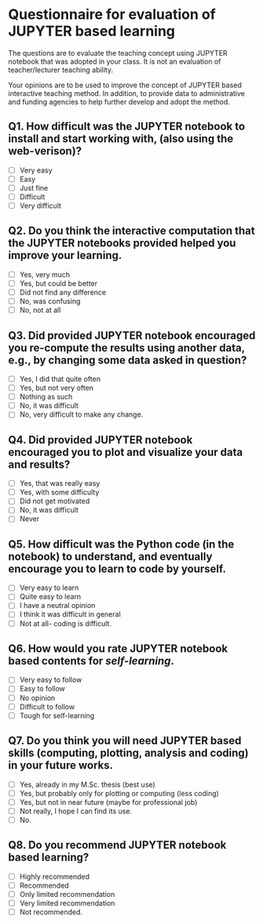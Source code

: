 # Questionnaire for evaluation of JUPYTER based learning #

The questions are to evaluate the teaching concept using JUPYTER notebook that was adopted in your class. It is not an evaluation of teacher/lecturer teaching ability.

Your opinions are to be used to improve the concept of JUPYTER based interactive teaching method. In addition, to provide data to administrative and funding agencies to help further develop and adopt the method.

## Q1. How difficult was the JUPYTER notebook to install and start working with, (also using the web-verison)? 

- [ ] Very easy
- [ ] Easy
- [ ] Just fine
- [ ] Difficult
- [ ] Very difficult

## Q2. Do you think the interactive computation that the JUPYTER notebooks provided helped you improve your learning.

- [ ] Yes, very much
- [ ] Yes, but could be better
- [ ] Did not find any difference
- [ ] No, was confusing
- [ ] No, not at all

## Q3. Did provided JUPYTER notebook encouraged you re-compute the results using another data, e.g., by changing some data asked in question?

- [ ] Yes, I did that quite often
- [ ] Yes, but not very often
- [ ] Nothing as such
- [ ] No, it was difficult
- [ ] No, very difficult to make any change.

## Q4. Did provided JUPYTER notebook encouraged you to plot and visualize your data and results?

- [ ] Yes, that was really easy
- [ ] Yes, with some difficulty
- [ ] Did not get motivated
- [ ] No, it was difficult
- [ ] Never

## Q5. How difficult was the Python code (in the notebook) to understand, and eventually encourage you to learn to code by yourself. 

- [ ] Very easy to learn
- [ ] Quite easy to learn
- [ ] I have a neutral opinion
- [ ] I think it was difficult in general
- [ ] Not at all- coding is difficult.

## Q6. How would you rate JUPYTER notebook based contents for _self-learning_.

- [ ] Very easy to follow
- [ ] Easy to follow
- [ ] No opinion
- [ ] Difficult to follow
- [ ] Tough for self-learning

## Q7. Do you think you will need JUPYTER based skills (computing, plotting, analysis and coding) in your future works.

- [ ] Yes, already in my M.Sc. thesis (best use)
- [ ] Yes, but probably only for plotting or computing (less coding)
- [ ] Yes, but not in near future (maybe for professional job)
- [ ] Not really, I hope I can find its use.
- [ ] No.

## Q8. Do you recommend JUPYTER notebook based learning?

- [ ] Highly recommended
- [ ] Recommended
- [ ] Only limited recommendation
- [ ] Very limited recommendation
- [ ] Not recommended.
